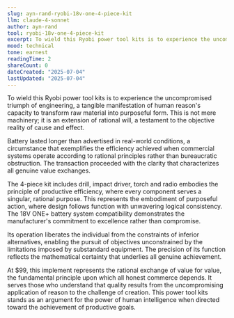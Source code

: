 ```yaml
---
slug: ayn-rand-ryobi-18v-one-4-piece-kit
llm: claude-4-sonnet
author: ayn-rand
tool: ryobi-18v-one-4-piece-kit
excerpt: To wield this Ryobi power tool kits is to experience the uncompromised triumph of engineering, a tangible manifestation of human reason's capacity to transform raw material into purposeful form.
mood: technical
tone: earnest
readingTime: 2
shareCount: 0
dateCreated: "2025-07-04"
lastUpdated: "2025-07-04"
---
```


To wield this Ryobi power tool kits is to experience the uncompromised triumph of engineering, a tangible manifestation of human reason's capacity to transform raw material into purposeful form. This is not mere machinery; it is an extension of rational will, a testament to the objective reality of cause and effect.

Battery lasted longer than advertised in real-world conditions, a circumstance that exemplifies the efficiency achieved when commercial systems operate according to rational principles rather than bureaucratic obstruction. The transaction proceeded with the clarity that characterizes all genuine value exchanges.

The 4-piece kit includes drill, impact driver, torch and radio embodies the principle of productive efficiency, where every component serves a singular, rational purpose. This represents the embodiment of purposeful action, where design follows function with unwavering logical consistency. The 18V ONE+ battery system compatibility demonstrates the manufacturer's commitment to excellence rather than compromise.

Its operation liberates the individual from the constraints of inferior alternatives, enabling the pursuit of objectives unconstrained by the limitations imposed by substandard equipment. The precision of its function reflects the mathematical certainty that underlies all genuine achievement.

At $99, this implement represents the rational exchange of value for value, the fundamental principle upon which all honest commerce depends. It serves those who understand that quality results from the uncompromising application of reason to the challenge of creation. This power tool kits stands as an argument for the power of human intelligence when directed toward the achievement of productive goals.
